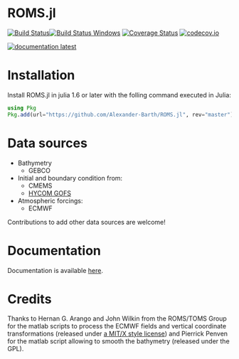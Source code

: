 # ROMS.jl

[![Build Status](https://github.com/Alexander-Barth/ROMS.jl/workflows/CI/badge.svg)](https://github.com/Alexander-Barth/ROMS.jl/actions)[![Build Status Windows](https://ci.appveyor.com/api/projects/status/github/Alexander-Barth/ROMS.jl?branch=master&svg=true)](https://ci.appveyor.com/project/Alexander-Barth/roms-jl)
[![Coverage Status](https://coveralls.io/repos/Alexander-Barth/ROMS.jl/badge.svg?branch=master&service=github)](https://coveralls.io/github/Alexander-Barth/ROMS.jl?branch=master)
[![codecov.io](http://codecov.io/github/Alexander-Barth/ROMS.jl/coverage.svg?branch=master)](http://codecov.io/github/Alexander-Barth/ROMS.jl?branch=master)
<!-- [![documentation stable](https://img.shields.io/badge/docs-stable-blue.svg)](https://alexander-barth.github.io/ROMS.jl/stable/) -->
[![documentation latest](https://img.shields.io/badge/docs-dev-blue.svg)](https://alexander-barth.github.io/ROMS.jl/dev/)

# Installation

Install ROMS.jl in julia 1.6 or later with the folling command executed in Julia:

```julia
using Pkg
Pkg.add(url="https://github.com/Alexander-Barth/ROMS.jl", rev="master")
```

# Data sources

* Bathymetry
    * GEBCO
* Initial and boundary condition from:
    * CMEMS
    * [HYCOM GOFS](https://www.hycom.org/dataserver/)
* Atmospheric forcings:
    * ECMWF

Contributions to add other data sources are welcome!

# Documentation

Documentation is available [here](https://alexander-barth.github.io/ROMS.jl/dev/).

# Credits

Thanks to Hernan G. Arango and John Wilkin from the ROMS/TOMS Group for the
matlab scripts to process the ECMWF fields and vertical coordinate transformations (released under [a MIT/X style license](https://www.myroms.org/main.php?page=License_ROMS))
and Pierrick Penven for the matlab script allowing to smooth the bathymetry (released under the GPL).
